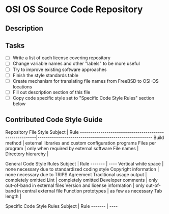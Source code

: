 OSI OS Source Code Repository
=============================

Description
-----------

Tasks
-----

- [ ] Write a list of each license covering repository
- [ ] Change variable names and other "labels" to be more useful
- [ ] Try to improve existing software approaches
- [ ] Finish the style standards table
- [ ] Create mechanism for translating file names from FreeBSD to OSI-OS locations
- [ ] Fill out description section of this file
- [ ] Copy code specific style set to "Specific Code Style Rules" section below

Contributed Code Style Guide
----------------------------

Repository File Style
Subject							|	Rule
--------------------------------------------------------|--------------------------------------------------------
Build method						|	external libraries and custom configuration programs
Files per program					|	only when required by external software
File names						|	
Directory hierarchy					|	

General Code Style Rules
Subject							|	Rule
------- 						|	----
Vertical white space					|	none necessary due to standardized coding style
Copyright information					|	none necessary due to TRIPS Agreement
Traditional usage output				|	completely omitted
Lint							|	completely omitted
Developer comments					|	only out-of-band in external files
Version and license information				|	only out-of-band in central external file
Function prototypes					|	as few as necessary
Tab length						|	

Specific Code Style Rules
Subject							|	Rule
------- 						|	----
